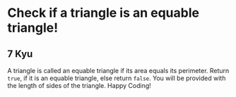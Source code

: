# Check if a triangle is an equable triangle!
## 7 Kyu

A triangle is called an equable triangle if its area equals its perimeter. Return ```true```, if it is an equable triangle, else return ```false```. You will be provided with the length of sides of the triangle. Happy Coding!
